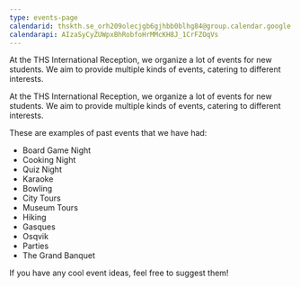 ```yaml
---
type: events-page
calendarid: thskth.se_orh209olecjgb6gjhbb0blhg84@group.calendar.google.com
calendarapi: AIzaSyCyZUWpxBhRobfoHrMMcKH8J_1CrFZOqVs
---
```

At the THS International Reception, we organize a lot of events for new students. We aim to provide multiple kinds of events, catering to different interests. 

At the THS International Reception, we organize a lot of events for new students. We aim to provide multiple kinds of events, catering to different interests. 

These are examples of past events that we have had:

* Board Game Night
* Cooking Night
* Quiz Night
* Karaoke
* Bowling
* City Tours
* Museum Tours
* Hiking
* Gasques
* Osqvik
* Parties
* The Grand Banquet

If you have any cool event ideas, feel free to suggest them!
